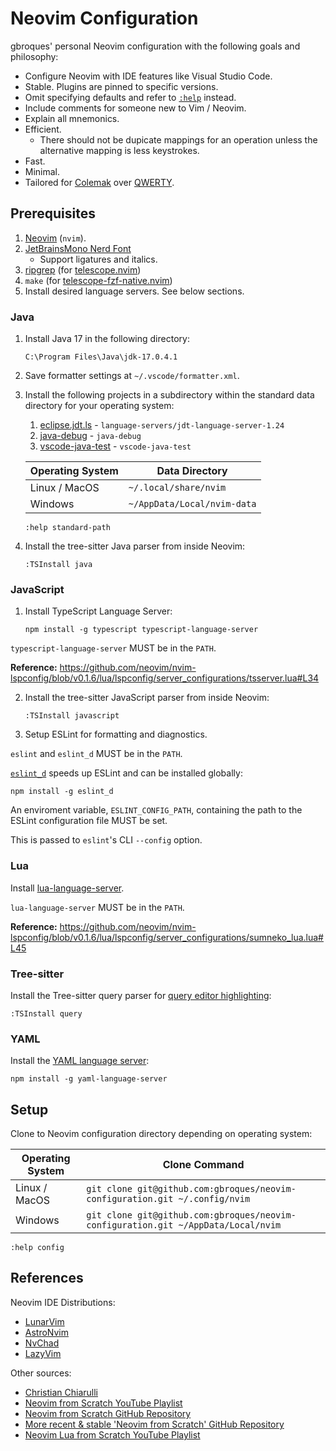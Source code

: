 # Neovim Configuration

gbroques' personal Neovim configuration with the following goals and philosophy:

* Configure Neovim with IDE features like Visual Studio Code.
* Stable. Plugins are pinned to specific versions.
* Omit specifying defaults and refer to [`:help`](https://neovim.io/doc/user/helphelp.html) instead.
* Include comments for someone new to Vim / Neovim.
* Explain all mnemonics.
* Efficient.
  * There should not be dupicate mappings for an operation unless the alternative mapping is less keystrokes.
* Fast.
* Minimal.
* Tailored for [Colemak](https://en.wikipedia.org/wiki/Colemak) over [QWERTY](https://en.wikipedia.org/wiki/QWERTY).

## Prerequisites

1. [Neovim](https://neovim.io/) (`nvim`).
2. [JetBrainsMono Nerd Font](https://github.com/ryanoasis/nerd-fonts/releases/download/v2.3.3/JetBrainsMono.zip)
    * Support ligatures and italics.
3. [ripgrep](https://github.com/BurntSushi/ripgrep#installation) (for [telescope.nvim](https://github.com/nvim-telescope/telescope.nvim))
4. `make` (for [telescope-fzf-native.nvim](https://github.com/nvim-telescope/telescope-fzf-native.nvim#installation))
5. Install desired language servers. See below sections.

### Java

1. Install Java 17 in the following directory:

       C:\Program Files\Java\jdk-17.0.4.1

2. Save formatter settings at `~/.vscode/formatter.xml`.

3. Install the following projects in a subdirectory within the standard data directory for your operating system:

    1. [eclipse.jdt.ls](https://github.com/eclipse/eclipse.jdt.ls#installation) - `language-servers/jdt-language-server-1.24`
    2. [java-debug](https://github.com/microsoft/java-debug) - `java-debug`
    3. [vscode-java-test](https://github.com/microsoft/vscode-java-test) - `vscode-java-test`

    | Operating System | Data Directory |
    | ---------------- | -------------- |
    | Linux / MacOS    | `~/.local/share/nvim` |
    | Windows          | `~/AppData/Local/nvim-data` |

    `:help standard-path`

4. Install the tree-sitter Java parser from inside Neovim:

       :TSInstall java

### JavaScript

1. Install TypeScript Language Server:

       npm install -g typescript typescript-language-server

`typescript-language-server` MUST be in the `PATH`.

**Reference:** https://github.com/neovim/nvim-lspconfig/blob/v0.1.6/lua/lspconfig/server_configurations/tsserver.lua#L34

2. Install the tree-sitter JavaScript parser from inside Neovim:

       :TSInstall javascript

3. Setup ESLint for formatting and diagnostics.

`eslint` and `eslint_d` MUST be in the `PATH`.

[`eslint_d`](https://github.com/mantoni/eslint_d.js/) speeds up ESLint and can be installed globally:

    npm install -g eslint_d

An enviroment variable, `ESLINT_CONFIG_PATH`, containing the path to the ESLint configuration file MUST be set.

This is passed to `eslint`'s CLI `--config` option.

### Lua

Install [lua-language-server](https://github.com/luals/lua-language-server/wiki/Getting-Started#command-line).

`lua-language-server` MUST be in the `PATH`.

**Reference:** https://github.com/neovim/nvim-lspconfig/blob/v0.1.6/lua/lspconfig/server_configurations/sumneko_lua.lua#L45

### Tree-sitter

Install the Tree-sitter query parser for [query editor highlighting](https://github.com/nvim-treesitter/playground):

    :TSInstall query

### YAML

Install the [YAML language server](https://github.com/redhat-developer/yaml-language-server):

    npm install -g yaml-language-server

## Setup

Clone to Neovim configuration directory depending on operating system:

| Operating System | Clone Command |
| ---------------- | ------------- |
| Linux / MacOS    | `git clone git@github.com:gbroques/neovim-configuration.git ~/.config/nvim`       |
| Windows          | `git clone git@github.com:gbroques/neovim-configuration.git ~/AppData/Local/nvim` |

`:help config`

## References

Neovim IDE Distributions:

* [LunarVim](https://github.com/LunarVim/LunarVim)
* [AstroNvim](https://github.com/AstroNvim/AstroNvim)
* [NvChad](https://github.com/NvChad/NvChad)
* [LazyVim](https://github.com/LazyVim/LazyVim)

Other sources:

* [Christian Chiarulli](https://www.youtube.com/@chrisatmachine)
* [Neovim from Scratch YouTube Playlist](https://www.youtube.com/watch?v=ctH-a-1eUME&list=PLhoH5vyxr6Qq41NFL4GvhFp-WLd5xzIzZ)
* [Neovim from Scratch GitHub Repository](https://github.com/LunarVim/Neovim-from-scratch)
* [More recent & stable 'Neovim from Scratch' GitHub Repository](https://github.com/LunarVim/nvim-basic-ide)
* [Neovim Lua from Scratch YouTube Playlist](https://www.youtube.com/playlist?list=PLPDVgSbOnt7LXQ8DTzu37UwCpA0elyD0V)


